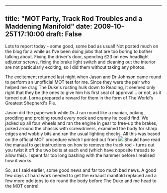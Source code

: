 
---
title: "MOT Party, Track Rod Troubles and a Maddening Manifold"
date: 2009-10-25T17:10:00
draft: False
---

Lots to report today - some good, some bad as usual!  Not posted much on the blog for a while as I've been doing jobs that are too boring to bother talking about.  Fixing the driver's door, spending £23 on new headlight adjuster screws, fixing the brake light switch and cleaning out the interior are not particularly exciting, so I did them without taking any photos.

The excitement returned last night when Jason and Dr Johnson came round to perform an unofficial MOT test for me.  Since they were the pair who helped me drag The Duke's rusting hulk down to Reading, it seemed only right that they be the ones to give him his first seal of approval... or not, as it turned out.  Lorna prepared a reward for them in the form of The World's Greatest Shepherd's Pie.

Jason did the paperwork while Dr J ran round like a maniac, poking, prodding and probing round every nook and cranny he could find.  We jacked up all four wheels and ran the engine in gear to free-up the brakes, poked around the chassis with screwdrivers, examined the body for sharp edges and wobbly bits and ran the usual lighting checks.  All this was based on the official MOT procedure which I printed out from <a href="http://danandtheduke.co.uk/uploaded_images/IMG_1983-750724.JPG"><img src="http://danandtheduke.co.uk/uploaded_images/IMG_1983-750654.JPG"/></a>
Should have read the manual to get instructions on how to remove the track rod - turns out you twist it off the two bolts at each end (which have opposite threads to allow this).  I spent far too long bashing with the hammer before I realised how it works.

So, as I said earlier, some good news and far too much bad news.  A good few days of hard work needed to get the exhaust manifold replaced and a few more odd jobs to do round the body before The Duke and me head to the MOT centre!